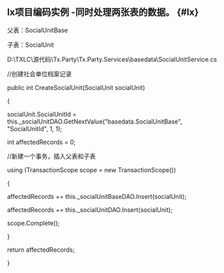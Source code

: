 ## lx项目编码实例 -同时处理两张表的数据。 {#lx}

父表：SocialUnitBase

子表：SocialUnit

D:\TXLC\源代码\Tx.Party\Tx.Party.Services\basedata\SocialUnitService.cs

//创建社会单位档案记录

public int CreateSocialUnit(SocialUnit socialUnit)

{

socialUnit.SocialUnitId = this._socialUnitDAO.GetNextValue(&quot;basedata.SocialUnitBase&quot;, &quot;SocialUnitId&quot;, 1, 1);

int affectedRecords = 0;

//新建一个事务，插入父表和子表

using (TransactionScope scope = new TransactionScope())

{

affectedRecords += this._socialUnitBaseDAO.Insert(socialUnit);

affectedRecords += this._socialUnitDAO.Insert(socialUnit);

scope.Complete();

}

return affectedRecords;

}